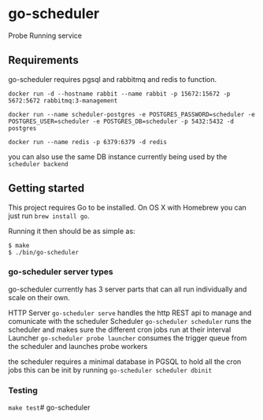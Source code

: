 # go-scheduler

Probe Running service

## Requirements

go-scheduler requires pgsql and rabbitmq and redis to function.

```$xslt
docker run -d --hostname rabbit --name rabbit -p 15672:15672 -p 5672:5672 rabbitmq:3-management
```
```$xslt
docker run --name scheduler-postgres -e POSTGRES_PASSWORD=scheduler -e POSTGRES_USER=scheduler -e POSTGRES_DB=scheduler -p 5432:5432 -d postgres
```
```$xslt
docker run --name redis -p 6379:6379 -d redis
```

you can also use the same DB instance currently being used by the `scheduler backend`

## Getting started

This project requires Go to be installed. On OS X with Homebrew you can just run `brew install go`.

Running it then should be as simple as:

```console
$ make
$ ./bin/go-scheduler
```

### go-scheduler server types

go-scheduler currently has 3 server parts  that can all run individually and scale on their own.

HTTP Server `go-scheduler serve` handles the http REST api to manage and comunicate with the scheduler
Scheduler `go-scheduler scheduler` runs the scheduler and makes sure the different cron jobs run at their interval
Launcher `go-scheduler probe launcher` consumes the trigger queue from the scheduler and launches probe workers

the scheduler requires a minimal database in PGSQL to hold all the cron jobs this can be init by running `go-scheduler scheduler dbinit`


### Testing

``make test``# go-scheduler
